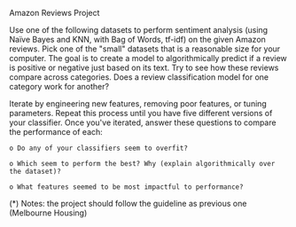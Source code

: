 
Amazon Reviews Project

Use one of the following datasets to perform sentiment analysis (using Naïve Bayes and KNN, with Bag of Words, tf-idf) on the given Amazon
reviews. Pick one of the &quot;small&quot; datasets that is a reasonable size for your computer. The goal is to create a model to algorithmically predict if a review is positive or negative just based on its text. Try to see how these reviews compare across categories. Does a review classification model for one category work for another?

Iterate by engineering new features, removing poor features, or tuning parameters. Repeat this process until you have five different versions of your classifier. Once you&#39;ve iterated, answer these questions to compare the performance of each:

    o Do any of your classifiers seem to overfit?
  
    o Which seem to perform the best? Why (explain algorithmically over the dataset)?
  
    o What features seemed to be most impactful to performance?
  
(*) Notes: the project should follow the guideline as previous one
(Melbourne Housing)
